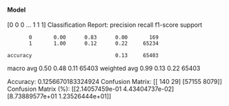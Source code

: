 #### Model
[0 0 0 ... 1 1 1]
Classification Report:
              precision    recall  f1-score   support

           0       0.00      0.83      0.00       169
           1       1.00      0.12      0.22     65234

    accuracy                           0.13     65403
   macro avg       0.50      0.48      0.11     65403
weighted avg       0.99      0.13      0.22     65403

Accuracy: 0.1256670183324924
Confusion Matrix:
[[  140    29]
 [57155  8079]]
Confusion Matrix (%):
[[2.14057459e-01 4.43404737e-02]
 [8.73889577e+01 1.23526444e+01]]
